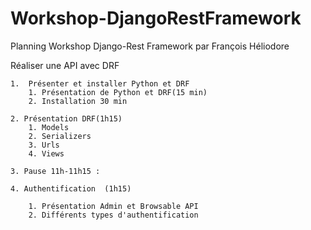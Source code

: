 # Workshop-DjangoRestFramework

Planning Workshop Django-Rest Framework par François Héliodore

Réaliser une API avec DRF

    1.  Présenter et installer Python et DRF
        1. Présentation de Python et DRF(15 min)
        2. Installation 30 min
        
    2. Présentation DRF(1h15)
        1. Models
        2. Serializers
        3. Urls
        4. Views
        
    3. Pause 11h-11h15 : 
    
    4. Authentification  (1h15)
    
        1. Présentation Admin et Browsable API
        2. Différents types d'authentification
           
